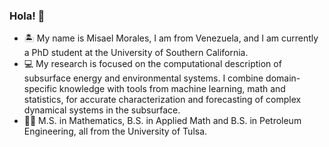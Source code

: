 ### Hola! 👋

- 🏝 My name is Misael Morales, I am from Venezuela, and I am currently a PhD student at the University of Southern California. 
- 💻 My research is focused on the computational description of subsurface energy and environmental systems. I combine domain-specific knowledge with tools from machine learning, math and statistics, for accurate characterization and forecasting of complex dynamical systems in the subsurface. 
- 👨‍🎓 M.S. in Mathematics, B.S. in Applied Math and B.S. in Petroleum Engineering, all from the University of Tulsa.


<!--
**misaelmmorales/misaelmmorales** is a ✨ _special_ ✨ repository because its `README.md` (this file) appears on your GitHub profile.

Here are some ideas to get you started:

- 🔭 I’m currently working on ...
- 🌱 I’m currently learning ...
- 👯 I’m looking to collaborate on ...
- 🤔 I’m looking for help with ...
- 💬 Ask me about ...
- 📫 How to reach me: ...
- 😄 Pronouns: ...
- ⚡ Fun fact: ...
-->
